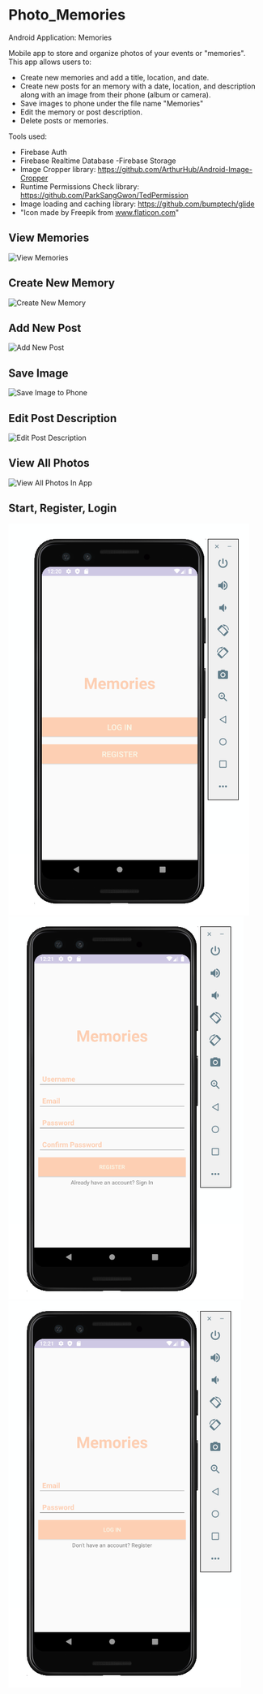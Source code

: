 # Photo_Memories
Android Application: Memories

Mobile app to store and organize photos of your events or "memories".  
This app allows users to:
 - Create new memories and add a title, location, and date. 
 - Create new posts for an memory with a date, location, and description along with an image from their phone (album or camera).
 - Save images to phone under the file name "Memories"
 - Edit the memory or post description.
 - Delete posts or memories.
 
 
 
 
 Tools used:
 - Firebase Auth
 - Firebase Realtime Database
 -Firebase Storage
 - Image Cropper library: https://github.com/ArthurHub/Android-Image-Cropper
 - Runtime Permissions Check library: https://github.com/ParkSangGwon/TedPermission
 - Image loading and caching library: https://github.com/bumptech/glide
 - "Icon made by Freepik from www.flaticon.com"
 
 
 
 
 ## View Memories
 ![View Memories](ReadMe/viewMemory.gif)
 
 ## Create New Memory
 ![Create New Memory](ReadMe/createMemory.gif)
 
 ## Add New Post
 ![Add New Post](ReadMe/addPost.gif)
 
 ## Save Image
 ![Save Image to Phone](ReadMe/saveImage.gif)
 
 ## Edit Post Description
 ![Edit Post Description](ReadMe/editPost.gif)
 
  ## View All Photos
 ![View All Photos In App](ReadMe/viewAll.gif)
 
 
 ## Start, Register, Login
 ![start](ReadMe/start.png)
 ![register](ReadMe/register.png)
 ![login](ReadMe/login.png)
 
 
 

